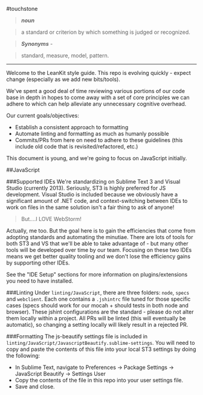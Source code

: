 #touchstone

> ***noun*** 

> a standard or criterion by which something is judged or recognized.

> ***Synonyms*** - 

> standard, measure, model, pattern.

<hr />
Welcome to the LeanKit style guide. This repo is evolving quickly - expect change (especially as we add new bits/tools).

We've spent a good deal of time reviewing various portions of our code base in depth in hopes to come away with a set of core principles we can adhere to which can help alleviate any unnecessary cognitive overhead.

Our current goals/objectives:

* Establish a consistent approach to formatting
* Automate linting and formatting as much as humanly possible
* Commits/PRs from here on need to adhere to these guidelines (this include old code that is revisited/refactored, etc.)

This document is young, and we're going to focus on JavaScript initially. 

##JavaScript

###Supported IDEs
We're standardizing on Sublime Text 3 and Visual Studio (currently 2013). Seriously, ST3 is highly preferred for JS development. Visual Studio is included because we obviously have a significant amount of .NET code, and context-switching between IDEs to work on files in the same solution isn't a fair thing to ask of anyone!

> But....I LOVE WebStorm!

Actually, me too. But the goal here is to gain the efficiencies that come from adopting standards and automating the minutiae. There are lots of tools for both ST3 and VS that we'll be able to take advantage of - but many other tools will be developed over time by our team. Focusing on these two IDEs means we get better quality tooling and we don't lose the efficiency gains by supporting other IDEs.

See the "IDE Setup" sections for more information on plugins/extensions you need to have installed.

###Linting
Under `linting/JavaScript`, there are three folders: `node`, `specs` and `webclient`. Each one contains a `.jshintrc` file tuned for those specific cases (specs should work for our mocah + should tests in both node and browser). These jshint configurations are the standard - please do not alter them locally within a project. All PRs will be linted (this will eventually be automatic), so changing a setting locally will likely result in a rejected PR.

###Formatting
The js-beautify settings file is included in `linting/JavaScript/JavascriptBeautify.sublime-settings`. You will need to copy and paste the contents of this file into your local ST3 settings by doing the following:

* In Sublime Text, navigate to Preferences -> Package Settings -> JavaScript Beautify -> Settings User
* Copy the contents of the file in this repo into your user settings file.
* Save and close.